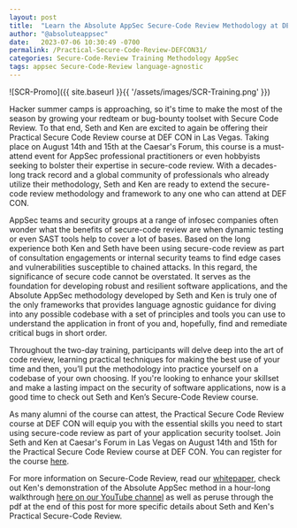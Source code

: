 ```yaml
---
layout: post
title:  "Learn the Absolute AppSec Secure-Code Review Methodology at DEF CON"
author: "@absoluteappsec"
date:   2023-07-06 10:30:49 -0700
permalink: /Practical-Secure-Code-Review-DEFCON31/
categories: Secure-Code-Review Training Methodology AppSec
tags: appsec Secure-Code-Review language-agnostic
---
```

![SCR-Promo]({{ site.baseurl }}{{ '/assets/images/SCR-Training.png' }})

Hacker summer camps is approaching, so it's time to make the most of the season by growing your redteam or bug-bounty toolset with Secure Code Review. To that end, Seth and Ken are excited to again be offering their Practical Secure Code Review course at DEF CON in Las Vegas.  Taking place on August 14th and 15th at the Caesar's Forum, this course is a must-attend event for AppSec professional practitioners or even hobbyists seeking to bolster their expertise in secure-code review. With a decades-long track record and a global community of professionals who already utilize their methodology, Seth and Ken are ready to extend the secure-code review methodology and framework to any one who can attend at DEF CON.

AppSec teams and security groups at a range of infosec companies often wonder what the benefits of secure-code review are when dynamic testing or even SAST tools help to cover a lot of bases. Based on the long experience both Ken and Seth have been using secure-code review as part of consultation engagements or internal security teams to find edge cases and vulnerabilities susceptible to chained attacks. In this regard, the significance of secure code cannot be overstated. It serves as the foundation for developing robust and resilient software applications, and the Absolute AppSec methodology developed by Seth and Ken is truly one of the only frameworks that provides language agnostic guidance for diving into any possible codebase with a set of principles and tools you can use to understand the application in front of you and, hopefully, find and remediate critical bugs in short order. 

Throughout the two-day training, participants will delve deep into the art of code review, learning practical techniques for making the best use of your time and then, you’ll put the methodology into practice yourself on a codebase of your own choosing. If you're looking to enhance your skillset and make a lasting impact on the security of software applications, now is a good time to check out Seth and Ken’s Secure-Code Review course. 

As many alumni of the course can attest, the Practical Secure Code Review course at DEF CON will equip you with the essential skills you need to start using secure-code review as part of your application security toolset. Join Seth and Ken at Caesar's Forum in Las Vegas on August 14th and 15th for the Practical Secure Code Review course at DEF CON. You can register for the course [here](https://training.defcon.org/products/seth-law-practical-code-review). 

For more information on Secure-Code Review, read our [whitepaper](https://github.com/absoluteappsec/handouts/blob/master/Practical%20Secure%20Code%20Review%20-%20Whitepaper.pdf), check out Ken's demonstration of the Absolute AppSec method in a hour-long walkthrough [here on our YouTube channel](https://www.youtube.com/watch?v=f6UOBCJ9pjw) as well as peruse through the pdf at the end of this post for more specific details about Seth and Ken's Practical Secure-Code Review.  

<object data="{{ site.baseurl }}{{ '/assets/docs/SCR-one-page.pdf' }}" width="1000" height="1000" type='application/pdf'>